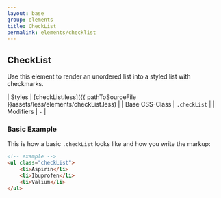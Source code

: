 ```yaml
---
layout: base
group: elements
title: CheckList
permalink: elements/checklist
---
```


## CheckList
Use this element to render an unordered list into a styled list with checkmarks.

| Styles         | [checkList.less]({{ pathToSourceFile }}assets/less/elements/checkList.less) |
| Base CSS-Class | `.checkList`                                                                |
| Modifiers      | `-`                                                                         |

### Basic Example
This is how a basic `.checkList` looks like and how you write the markup:

```html
<!-- example -->
<ul class="checkList">
    <li>Aspirin</li>
    <li>Ibuprofen</li>
    <li>Valium</li>
</ul>
```